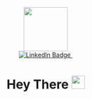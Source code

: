<!--- 👋 Hi, I’m @Monika-Tiyyagura, Welcome to my GitHub profile! Here, I'm on a journey to explore, create, and contribute to the exciting world of technology. Let me introduce myself through this README. 
 
 👀 I’m interested in Web Development, Open Source and Continuous Learning.
 
 🌱 I’m currently learning/Exploring more in Full Stack Development, cloud computing,...
 
 💞️ I’m looking to collaborate on exciting projects, whether it's a small open-source tool or a large-scale application
 
 📫 How to reach me via LinkedIn : www.linkedin.com/in/monika-tiyyagura
 <a href="your-youtube-URL">
    <img src="https://img.shields.io/badge/YouTube-red?style=for-the-badge&logo=youtube&logoColor=white" alt="Youtube Badge"/>
  </a>
  <a href="your-twitter-URL">
    <img src="https://img.shields.io/badge/Twitter-blue?style=for-the-badge&logo=twitter&logoColor=white" alt="Twitter Badge"/>
  </a>


Monika-Tiyyagura/Monika-Tiyyagura is a ✨ special ✨ repository because its `README.md` (this file) appears on your GitHub profile.
You can click the Preview link to take a look at your changes.
--->
<div id="header" align="center">
  <img src="https://media.giphy.com/media/kJV3yFjaVYtlP0CMOR/giphy.gif" width="100"/>
 <div id="badges">
  <a href="www.linkedin.com/in/monika-tiyyagura">
    <img src="https://img.shields.io/badge/LinkedIn-blue?style=for-the-badge&logo=linkedin&logoColor=white" alt="LinkedIn Badge"/>
  </a>
  <img src="https://komarev.com/ghpvc/?username=Monika-Tiyyagura&style=flat-square&color=blue" alt=""/>
  <h1>
  Hey There
  <img src="https://media.giphy.com/media/v1.Y2lkPTc5MGI3NjExYTRrbWhvMW9hbTBncHdwbW9xYmk2dnoxNGl3dDVpYWV1cXNzb2xkOCZlcD12MV9pbnRlcm5hbF9naWZfYnlfaWQmY3Q9cw/hvRJCLFzcasrR4ia7z/giphy.gif" width="30px"/>
</h1>

  
</div>
</div>

